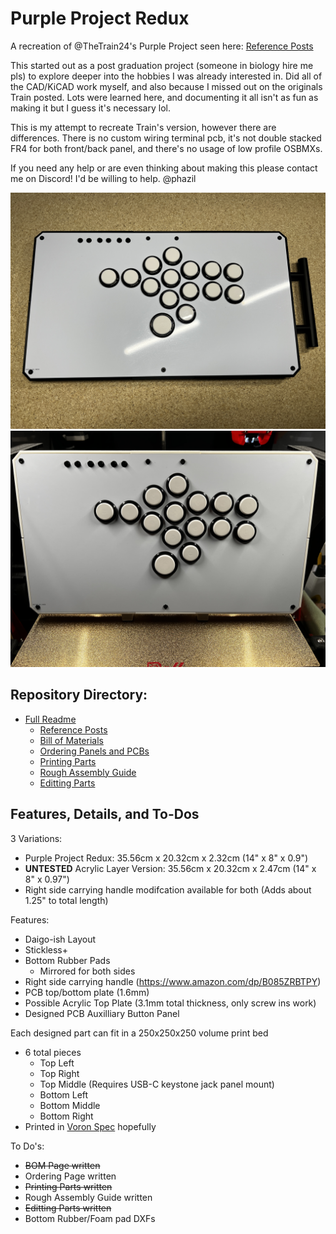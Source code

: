 # Purple Project Redux

A recreation of @TheTrain24's Purple Project seen here:
[Reference Posts](https://github.com/phazil/Purple-Project-Redux/blob/main/Docs/Inspiration%20Posts.md)

This started out as a post graduation project (someone in biology hire me pls) to explore deeper into the hobbies I was already interested in. Did all of the CAD/KiCAD work myself, and also because I missed out on the originals Train posted. Lots were learned here, and documenting it all isn't as fun as making it but I guess it's necessary lol. 

This is my attempt to recreate Train's version, however there are differences. There is no custom wiring terminal pcb, it's not double stacked FR4 for both front/back panel, and there's no usage of low profile OSBMXs.

If you need any help or are even thinking about making this please contact me on Discord! I'd be willing to help. @phazil

![Showcase Test](https://github.com/phazil/Purple-Project-Redux/blob/main/Images/Personal%20Builds/20241123_215220454_iOS.jpg)
![Showcase Test 2](https://github.com/phazil/Purple-Project-Redux/blob/main/Images/Personal%20Builds/20241123_140203437_iOS.jpg)

## Repository Directory:
* [Full Readme](https://github.com/phazil/Purple-Project-Redux/blob/main/README.md)
	* [Reference Posts](https://github.com/phazil/Purple-Project-Redux/blob/main/Docs/Inspiration%20Posts.md)
	* [Bill of Materials](https://github.com/phazil/Purple-Project-Redux/blob/main/Docs/Bill%20of%20Materials.md)
   	* [Ordering Panels and PCBs](https://github.com/phazil/Purple-Project-Redux/blob/main/Docs/Ordering%20Guide.md)
 	* [Printing Parts](https://github.com/phazil/Purple-Project-Redux/blob/main/Docs/Printing%20Parts.md)
	* [Rough Assembly Guide](https://github.com/phazil/Purple-Project-Redux/blob/main/Docs/Assembly%20Guide.md)
 	* [Editting Parts](https://github.com/phazil/Purple-Project-Redux/blob/main/Docs/Editting%20Parts.md)

## Features, Details, and To-Dos

3 Variations:
- Purple Project Redux: 35.56cm x 20.32cm x 2.32cm (14" x 8" x 0.9")
- **UNTESTED** Acrylic Layer Version: 35.56cm x 20.32cm x 2.47cm (14" x 8" x 0.97")
- Right side carrying handle modifcation available for both (Adds about 1.25" to total length)

Features:
- Daigo-ish Layout
- Stickless+
- Bottom Rubber Pads
	- Mirrored for both sides
- Right side carrying handle (https://www.amazon.com/dp/B085ZRBTPY)
- PCB top/bottom plate (1.6mm)
- Possible Acrylic Top Plate (3.1mm total thickness, only screw ins work)
- Designed PCB Auxilliary Button Panel

Each designed part can fit in a 250x250x250 volume print bed
- 6 total pieces
	- Top Left
	- Top Right
	- Top Middle (Requires USB-C keystone jack panel mount)
	- Bottom Left
	- Bottom Middle
	- Bottom Right
- Printed in [Voron Spec](https://docs.vorondesign.com/sourcing.html#print-settings) hopefully

To Do's:
- ~~BOM Page written~~
- Ordering Page written
- ~~Printing Parts written~~
- Rough Assembly Guide written
- ~~Editting Parts written~~
- Bottom Rubber/Foam pad DXFs
